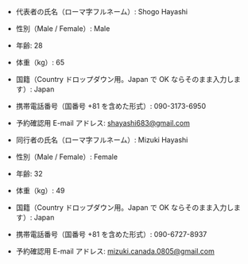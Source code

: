 - 代表者の氏名（ローマ字フルネーム）: Shogo Hayashi
- 性別（Male / Female）: Male
- 年齢: 28
- 体重（kg）: 65
- 国籍（Country ドロップダウン用。Japan で OK ならそのまま入力します）: Japan
- 携帯電話番号（国番号 +81 を含めた形式）: 090-3173-6950
- 予約確認用 E-mail アドレス: shayashi683@gmail.com

- 同行者の氏名（ローマ字フルネーム）: Mizuki Hayashi
- 性別（Male / Female）: Female
- 年齢: 32
- 体重（kg）: 49
- 国籍（Country ドロップダウン用。Japan で OK ならそのまま入力します）: Japan
- 携帯電話番号（国番号 +81 を含めた形式）: 090-6727-8937
- 予約確認用 E-mail アドレス: mizuki.canada.0805@gmail.com